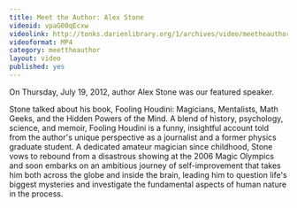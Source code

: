 ```yaml
---
title: Meet the Author: Alex Stone
videoid: vpaG00qEcxw
videolink: http://tonks.darienlibrary.org/1/archives/video/meetheauthor/20120719_alex_stone.m4v
videoformat: MP4
category: meettheauthor
layout: video
published: yes
---
```


On Thursday, July 19, 2012, author Alex Stone was our featured speaker.

Stone talked about his book, Fooling Houdini: Magicians, Mentalists, Math Geeks, and the Hidden Powers of the Mind. A blend of history, psychology, science, and memoir, Fooling Houdini is a funny, insightful account told from the author's unique perspective as a journalist and a former physics graduate student. A dedicated amateur magician since childhood, Stone vows to rebound from a disastrous showing at the 2006 Magic Olympics and soon embarks on an ambitious journey of self-improvement that takes him both across the globe and inside the brain, leading him to question life's biggest mysteries and investigate the fundamental aspects of human nature in the process.